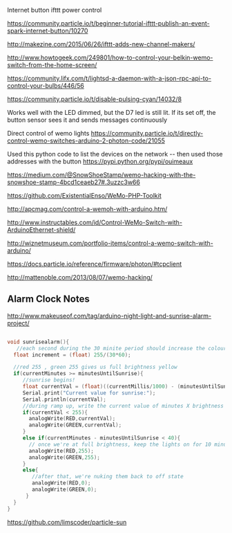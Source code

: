 Internet button ifttt power control

https://community.particle.io/t/beginner-tutorial-ifttt-publish-an-event-spark-internet-button/10270

http://makezine.com/2015/06/26/ifttt-adds-new-channel-makers/

http://www.howtogeek.com/249801/how-to-control-your-belkin-wemo-switch-from-the-home-screen/

https://community.lifx.com/t/lightsd-a-daemon-with-a-json-rpc-api-to-control-your-bulbs/446/56

https://community.particle.io/t/disable-pulsing-cyan/14032/8

Works well with the LED dimmed, but the D7 led is still lit.  If its set off, the button sensor sees it and sends messages continuously


Direct control of wemo lights
https://community.particle.io/t/directly-control-wemo-switches-arduino-2-photon-code/21055

Used this python code to list the devices on the network -- then used those addresses with the button
https://pypi.python.org/pypi/ouimeaux

https://medium.com/@SnowShoeStamp/wemo-hacking-with-the-snowshoe-stamp-4bcd1ceaeb27#.3uzzc3w66

https://github.com/ExistentialEnso/WeMo-PHP-Toolkit

http://apcmag.com/control-a-wemoh-with-arduino.htm/

http://www.instructables.com/id/Control-WeMo-Switch-with-ArduinoEthernet-shield/

http://wiznetmuseum.com/portfolio-items/control-a-wemo-switch-with-arduino/

https://docs.particle.io/reference/firmware/photon/#tcpclient

http://mattenoble.com/2013/08/07/wemo-hacking/


## Alarm Clock Notes
http://www.makeuseof.com/tag/arduino-night-light-and-sunrise-alarm-project/

```c++

void sunrisealarm(){
   //each second during the 30 minite period should increase the colour value by:
  float increment = (float) 255/(30*60);

  //red 255 , green 255 gives us full brightness yellow  
  if(currentMinutes >= minutesUntilSunrise){
     //sunrise begins! 
     float currentVal = (float)((currentMillis/1000) - (minutesUntilSunrise*60)) * increment;
     Serial.print("Current value for sunrise:");
     Serial.println(currentVal);
     //during ramp up, write the current value of minutes X brightness increment
     if(currentVal < 255){
       analogWrite(RED,currentVal);
       analogWrite(GREEN,currentVal);
     }
     else if(currentMinutes - minutesUntilSunrise < 40){
       // once we're at full brightness, keep the lights on for 10 minutes longer
       analogWrite(RED,255);
       analogWrite(GREEN,255);
     }
     else{
        //after that, we're nuking them back to off state
        analogWrite(RED,0);
        analogWrite(GREEN,0);
      }
  }
}

```

https://github.com/limscoder/particle-sun
